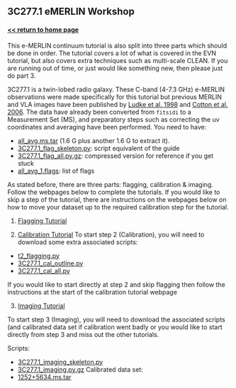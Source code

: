 ## 3C277.1 eMERLIN Workshop
#### [<< return to home page](../../index.md)

This e-MERLIN continuum tutorial is also split into three parts which should be done in order. The tutorial covers a lot of what is covered in the EVN tutorial, but also covers extra techniques such as multi-scale CLEAN. If you are running out of time, or just would like something new, then please just do part 3.

3C277.1 is a twin-lobed radio galaxy. These C-band (4-7.3 GHz) e-MERLIN observations were made specifically for this tutorial but previous MERLIN and VLA images have been published by [Ludke et al. 1998](http://adsabs.harvard.edu/abs/1998MNRAS.299..467L) and [Cotton et al. 2006](http://adsabs.harvard.edu/abs/2006A%26A...448..535C). The data have already been converted from `fitsidi` to a Measurement Set (MS), and preparatory steps such as correcting the uv coordinates and averaging have been performed. You need to have:


* [all_avg.ms.tar](http://www.jb.man.ac.uk/~radcliff/DARA/Data_reduction_workshops/3C277_eMERLIN/all_avg.ms.tar) (1.6 G plus another 1.6 G to extract it).
* [3C277.1_flag_skeleton.py](http://www.jb.man.ac.uk/~radcliff/DARA/Data_reduction_workshops/3C277_eMERLIN/3C277.1_flag_skeleton.py): script equivalent of the guide
* [3C277.1_flag_all.py.gz](http://www.jb.man.ac.uk/~radcliff/DARA/Data_reduction_workshops/3C277_eMERLIN/3C277.1_flag_all.py.gz): compressed version for reference if you get stuck
* [all_avg_1.flags](http://www.jb.man.ac.uk/~radcliff/DARA/Data_reduction_workshops/3C277_eMERLIN/all_avg_1.flags): list of flags

As stated before, there are three parts: flagging, calibration & imaging. Follow the webpages below to complete the tutorials. If you would like to skip a step of the tutorial, there are instructions on the webpages below on how to move your dataset up to the required calibration step for the tutorial.

1. [Flagging Tutorial](part1/eMERLIN_flagging.md)

2. [Calibration Tutorial](part2/eMERLIN_calibration.md)
To start step 2 (Calibration), you will need to download some extra associated scripts:
* [t2_flagging.py](http://www.jb.man.ac.uk/~radcliff/DARA/Data_reduction_workshops/3C277_eMERLIN/t2_flagging.py)
* [3C277.1_cal_outline.py](http://www.jb.man.ac.uk/~radcliff/DARA/Data_reduction_workshops/3C277_eMERLIN/3C277.1_cal_outline.py)
* [3C277.1_cal_all.py](http://www.jb.man.ac.uk/~radcliff/DARA/Data_reduction_workshops/3C277_eMERLIN/3C277.1_cal_all.py)

If you would like to start directly at step 2 and skip flagging then follow the instructions at the start of the calibration tutorial webpage

3. [Imaging Tutorial](part3/eMERLIN_imaging.md)

To start step 3 (Imaging), you will need to download the associated scripts (and calibrated data set if calibration went badly or you would like to start directly from step 3 and miss out the other tutorials.

Scripts:
* [3C277.1_imaging_skeleton.py](http://www.jb.man.ac.uk/~radcliff/DARA/Data_reduction_workshops/3C277_eMERLIN/3C277.1_imaging_skeleton.py)
* [3C277.1_imaging.py.gz](http://www.jb.man.ac.uk/~radcliff/DARA/Data_reduction_workshops/3C277_eMERLIN/3C277.1_imaging.py.gz)
Calibrated data set:
* [1252+5634.ms.tar](http://www.jb.man.ac.uk/~radcliff/DARA/Data_reduction_workshops/3C277_eMERLIN/1252+5634.ms.tar)
